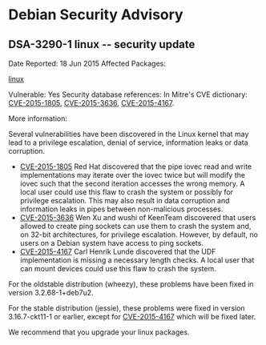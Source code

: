 
Debian Security Advisory
========================


DSA-3290-1 linux -- security update
-----------------------------------



Date Reported:
18 Jun 2015
Affected Packages:

[linux](https://packages.debian.org/src:linux)

Vulnerable:
Yes
Security database references:
In Mitre's CVE dictionary: [CVE-2015-1805](https://security-tracker.debian.org/tracker/CVE-2015-1805), [CVE-2015-3636](https://security-tracker.debian.org/tracker/CVE-2015-3636), [CVE-2015-4167](https://security-tracker.debian.org/tracker/CVE-2015-4167).  

More information:

Several vulnerabilities have been discovered in the Linux kernel that
may lead to a privilege escalation, denial of service, information leaks
or data corruption.


* [CVE-2015-1805](https://security-tracker.debian.org/tracker/CVE-2015-1805)
Red Hat discovered that the pipe iovec read and write
 implementations may iterate over the iovec twice but will modify the
 iovec such that the second iteration accesses the wrong memory. A
 local user could use this flaw to crash the system or possibly for
 privilege escalation. This may also result in data corruption and
 information leaks in pipes between non-malicious processes.
* [CVE-2015-3636](https://security-tracker.debian.org/tracker/CVE-2015-3636)
Wen Xu and wushi of KeenTeam discovered that users allowed to create
 ping sockets can use them to crash the system and, on 32-bit
 architectures, for privilege escalation. However, by default, no
 users on a Debian system have access to ping sockets.
* [CVE-2015-4167](https://security-tracker.debian.org/tracker/CVE-2015-4167)
Carl Henrik Lunde discovered that the UDF implementation is missing
 a necessary length checks. A local user that can mount devices could
 use this flaw to crash the system.


For the oldstable distribution (wheezy), these problems have been fixed
in version 3.2.68-1+deb7u2.


For the stable distribution (jessie), these problems were fixed in
version 3.16.7-ckt11-1 or earlier, except for [CVE-2015-4167](https://security-tracker.debian.org/tracker/CVE-2015-4167) which will
be fixed later.


We recommend that you upgrade your linux packages.





